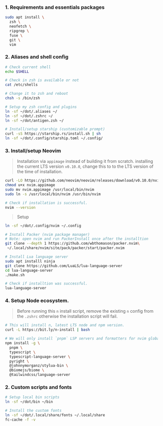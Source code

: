 ### 1. Requirements and essentials packages

```sh
sudo apt install \
  zsh \
  neofetch \
  ripgrep \
  fuse \
  git \
  vim
```

### 2. Aliases and shell config

```sh
# Check current shell
echo $SHELL

# Check in zsh is available or not
cat /etc/shells

# Change it to zsh and reboot
chsh -s /bin/zsh

# Setup my zsh config and plugins
ln -sf ~/dot/.aliases ~/
ln -sf ~/dot/.zshrc ~/
ln -sf ~/dot/antigen.zsh ~/

# Install/setup starship (customizable prompt)
curl -sS https://starship.rs/install.sh | sh
ln -sf ~/dot/.config/starship.toml ~/.config/
```

### 3. Install/setup Neovim

> Installation via `appimage` instead of building it from scratch.
installing the current LTS version `v0.10.0`, change this to
to the LTS version of the time of installation.

```sh
curl -LO https://github.com/neovim/neovim/releases/download/v0.10.0/nvim.appimage
chmod u+x nvim.appimage
sudo mv nvim.appimage /usr/local/bin/nvim
sudo ln -s /usr/local/bin/nvim /usr/bin/nvim

# Check if installation is successful.
nvim --version
```

> Setup
```sh
ln -sf ~/dot/.config/nvim ~/.config

# Install Packer (nvim package manager)
# Note: open nvim and run PackerInstall once after the installtion
git clone --depth 1 https://github.com/wbthomason/packer.nvim\
 ~/.local/share/nvim/site/pack/packer/start/packer.nvim

# Install Lua language server
sudo apt installl ninja
git clone https://github.com/LuaLS/lua-language-server
cd lua-language-server
./make.sh

# Check if installtion was successful.
lua-language-server
```

### 4. Setup Node ecosystem.

> Before running this `n` install script, remove the existing `n` config from the `.zshrc` otherwise the installation script will fail.

```sh
# This will install n, latest LTS node and npm version.
curl -L https://bit.ly/n-install | bash

# We will only install `pnpm` LSP servers and formatters for nvim globally via npm
npm install -g \
  pnpm \
  typescript \
  typescript-language-server \
  pyright \
  @johnnymorganz/stylua-bin \
  @biomejs/biome \
  @tailwindcss/language-server
```


### 2. Custom scripts and fonts

```sh
# Setup local bin scripts
ln -sf ~/dot/bin ~/bin

# Install the custom fonts
ln -sf ~/dot/.local/share/fonts ~/.local/share
fc-cache -f -v
```
